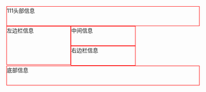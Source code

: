 <!DOCTYPE html PUBLIC "-//W3C//DTD XHTML 1.0 Transitional//EN" "http://www.w3.org/TR/xhtml1/DTD/xhtml1-transitional.dtd">
<html xmlns="http://www.w3.org/1999/xhtml">
<head>
<meta http-equiv="Content-Type" content="text/html; charset=utf-8" />
<title>Untitled Document</title>
<style>
div{ border:solid 1px red; height:50px;}
#left,#middle,#right{ float:left; width:33%;}
#left{ height:100px;}
#footer{ clear:left;}
</style>
</head>

<body>
<div id="heeader">111头部信息</div>
<div id="left">左边栏信息</div>
<div id="middle">中间信息</div>
<div id="right">右边栏信息</div>
<div id="footer">底部信息</div>

</body>
</html>
